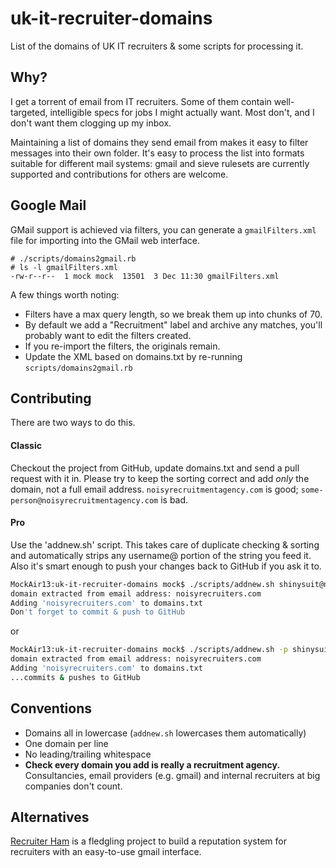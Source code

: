 # uk-it-recruiter-domains

List of the domains of UK IT recruiters &amp; some scripts for processing it.

## Why?

I get a torrent of email from IT recruiters. Some of them contain well-targeted, intelligible specs for jobs I might actually want.  Most don't, and I don't want them clogging up my inbox.

Maintaining a list of domains they send email from makes it easy to filter messages into their own folder.  It's easy to process the list into formats suitable for different mail systems: gmail and sieve rulesets are currently supported and contributions for others are welcome.


## Google Mail

GMail support is achieved via filters, you can generate a ``gmailFilters.xml`` file for importing into the GMail web interface.

```
# ./scripts/domains2gmail.rb
# ls -l gmailFilters.xml
-rw-r--r--  1 mock mock  13501  3 Dec 11:30 gmailFilters.xml
```

A few things worth noting:

- Filters have a max query length, so we break them up into chunks of 70.
- By default we add a "Recruitment" label and archive any matches, you'll probably want to edit the filters created.
- If you re-import the filters, the originals remain.
- Update the XML based on domains.txt by re-running ``scripts/domains2gmail.rb``


## Contributing

There are two ways to do this.

#### Classic

Checkout the project from GitHub, update domains.txt and send a pull request with it in.  Please try to keep the sorting correct and add *only* the domain, not a full email address.  `noisyrecruitmentagency.com` is good; `some-person@noisyrecruitmentagency.com` is bad.

#### Pro

Use the 'addnew.sh' script.  This takes care of duplicate checking & sorting and automatically strips any username@ portion of the string you feed it.  Also it's smart enough to push your changes back to GitHub if you ask it to.

```bash
MockAir13:uk-it-recruiter-domains mock$ ./scripts/addnew.sh shinysuit@noisyrecruiters.com
domain extracted from email address: noisyrecruiters.com
Adding 'noisyrecruiters.com' to domains.txt
Don't forget to commit & push to GitHub
```

or

```bash
MockAir13:uk-it-recruiter-domains mock$ ./scripts/addnew.sh -p shinysuit@noisyrecruiters.com
domain extracted from email address: noisyrecruiters.com
Adding 'noisyrecruiters.com' to domains.txt
...commits & pushes to GitHub
```

## Conventions

*   Domains all in lowercase (`addnew.sh` lowercases them automatically)
*   One domain per line
*   No leading/trailing whitespace
*   __Check every domain you add is really a recruitment agency.__  Consultancies, email providers (e.g. gmail) and internal recruiters at big companies don't count.


## Alternatives

[Recruiter Ham](http://recruiterham.joshuafox.com) is a fledgling project to build a reputation system for recruiters with an easy-to-use gmail interface.

